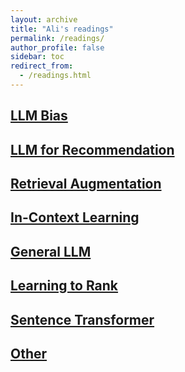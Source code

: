 ```yaml
---
layout: archive
title: "Ali's readings"
permalink: /readings/
author_profile: false
sidebar: toc
redirect_from:
  - /readings.html
---
```


## [LLM Bias](llm-bias)


## [LLM for Recommendation](rec)


## [Retrieval Augmentation](rag)


## [In-Context Learning](icl)


## [General LLM](glm)


## [Learning to Rank](ltr)


## [Sentence Transformer](sber)


## [Other](other)